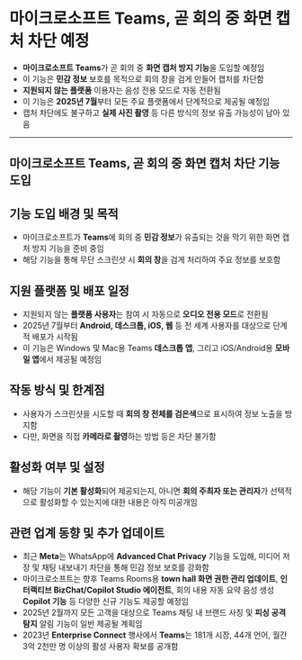 # 마이크로소프트 Teams, 곧 회의 중 화면 캡처 차단 예정


* **마이크로소프트 Teams**가 곧 회의 중 **화면 캡처 방지 기능**을 도입할 예정임
* 이 기능은 **민감 정보** 보호를 목적으로 회의 창을 검게 만들어 캡처를 차단함
* **지원되지 않는 플랫폼** 이용자는 음성 전용 모드로 자동 전환됨
* 이 기능은 **2025년 7월**부터 모든 주요 플랫폼에서 단계적으로 제공될 예정임
* 캡처 차단에도 불구하고 **실제 사진 촬영** 등 다른 방식의 정보 유출 가능성이 남아 있음

---

마이크로소프트 Teams, 곧 회의 중 화면 캡처 차단 기능 도입
------------------------------------

기능 도입 배경 및 목적
-------------

* 마이크로소프트가 **Teams**에 회의 중 **민감 정보**가 유출되는 것을 막기 위한 화면 캡처 방지 기능을 준비 중임
* 해당 기능을 통해 무단 스크린샷 시 **회의 창**을 검게 처리하여 주요 정보를 보호함

지원 플랫폼 및 배포 일정
--------------

* 지원되지 않는 **플랫폼 사용자**는 참여 시 자동으로 **오디오 전용 모드**로 전환됨
* 2025년 7월부터 **Android, 데스크톱, iOS, 웹** 등 전 세계 사용자를 대상으로 단계적 배포가 시작됨
* 이 기능은 Windows 및 Mac용 Teams **데스크톱 앱**, 그리고 iOS/Android용 **모바일 앱**에서 제공될 예정임

작동 방식 및 한계점
-----------

* 사용자가 스크린샷을 시도할 때 **회의 창 전체를 검은색**으로 표시하여 정보 노출을 방지함
* 다만, 화면을 직접 **카메라로 촬영**하는 방법 등은 차단 불가함

활성화 여부 및 설정
-----------

* 해당 기능이 **기본 활성화**되어 제공되는지, 아니면 **회의 주최자 또는 관리자**가 선택적으로 활성화할 수 있는지에 대한 내용은 아직 미공개임

관련 업계 동향 및 추가 업데이트
------------------

* 최근 **Meta**는 WhatsApp에 **Advanced Chat Privacy** 기능을 도입해, 미디어 저장 및 채팅 내보내기 차단을 통해 민감 정보 보호를 강화함
* 마이크로소프트는 향후 Teams Rooms용 **town hall 화면 권한 관리 업데이트**, **인터랙티브 BizChat/Copilot Studio 에이전트**, 회의 내용 자동 요약 음성 생성 **Copilot 기능** 등 다양한 신규 기능도 제공할 예정임
* 2025년 2월까지 모든 고객을 대상으로 Teams 채팅 내 브랜드 사칭 및 **피싱 공격 탐지** 알림 기능이 일반 제공될 계획임
* 2023년 **Enterprise Connect** 행사에서 **Teams**는 181개 시장, 44개 언어, 월간 3억 2천만 명 이상의 활성 사용자 확보를 공개함
